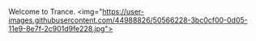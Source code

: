 Welcome to Trance.
<img="https://user-images.githubusercontent.com/44988826/50566228-3bc0cf00-0d05-11e9-8e7f-2c901d9fe228.jpg"> </div>
